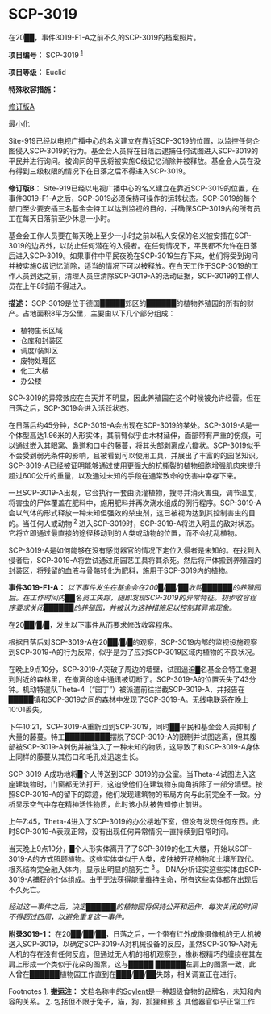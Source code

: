 # SCP-3019
                        




在20██，事件3019-F1-A之前不久的SCP-3019的档案照片。



**项目编号：** SCP-3019<sup class='footnoteref'>
 <a shape='rect' class='footnoteref' id='footnoteref-1' href='javascript:;' onclick='WIKIDOT.page.utils.scrollToReference(&apos;footnote-1&apos;)'>1</a>
</sup>

**项目等级：** Euclid

**特殊收容措施：** 


<a shape='rect' class='collapsible-block-link' href='javascript:;'>&#20462;&#35746;&#29256;A</a>

<a shape='rect' class='collapsible-block-link' href='javascript:;'>&#26368;&#23567;&#21270;</a>

Site-919已经以电视广播中心的名义建立在靠近SCP-3019的位置，以监控任何企图侵入SCP-3019的行为。基金会人员将在日落后逮捕任何试图进入SCP-3019的平民并进行询问。被询问的平民将被实施C级记忆消除并被释放。基金会人员在没有得到三级权限的情况下在日落之后不得进入SCP-3019。





**修订版B：** 
Site-919已经以电视广播中心的名义建立在靠近SCP-3019的位置，在事件3019-F1-A之后，SCP-3019必须保持可操作的运转状态。SCP-3019的每个部门至少要安插三名基金会特工以达到监视的目的，并确保SCP-3019内的所有员工在每天日落前至少休息一小时。

基金会工作人员要在每天晚上至少一小时之前以私人安保的名义被安插在SCP-3019的边界外，以防止任何潜在的入侵者。在任何情况下，平民都不允许在日落后进入SCP-3019。如果事件中平民夜晚在SCP-3019生存下来，他们将受到询问并被实施C级记忆消除，适当的情况下可以被释放。在白天工作于SCP-3019的工作人员到达之前，清理人员应清除SCP-3019-A的活动证据，SCP-3019的工作人员在上午8时前不得进入。

**描述：** SCP-3019是位于德国█████郊区的██████的植物养殖园的所有的财产。占地面积8平方公里，主要由以下几个部分组成：

- 植物生长区域
- 仓库和封装区
- 调度/装卸区
- 废物处理区
- 化工大楼
- 办公楼

SCP-3019的异常效应在白天并不明显，因此养殖园在这个时候被允许经营。但在日落之后，SCP-3019会进入活跃状态。

在日落后约45分钟，SCP-3019-A会出现在SCP-3019的某处。SCP-3019-A是一个体型高达1.96米的人形实体，其前臂似乎由木材延伸，面部带有严重的伤痕，可以通过嵌入其眼窝、鼻道和口中的藤蔓，将其头部剥离成六瓣状。SCP-3019似乎不会受到弱光条件的影响，且被看到可以使用工具，并展出了丰富的的园艺知识。SCP-3019-A已经被证明能够通过使用更强大的抗撕裂的植物细胞增强肌肉来提升超过600公斤的重量，以及通过未知的手段在通常致命的伤害中幸存下来。

一旦SCP-3019-A出现，它会执行一套由浇灌植物，搜寻并消灭害虫，调节温度，将害虫的尸体覆盖在肥料中，施用肥料并再次浇水组成的例行程序。SCP-3019-A会以气体的形式释放一种未知但强效的杀虫剂，这已被视为达到其控制害虫的目的。当任何人或动物<sup class='footnoteref'>
 <a shape='rect' class='footnoteref' id='footnoteref-2' href='javascript:;' onclick='WIKIDOT.page.utils.scrollToReference(&apos;footnote-2&apos;)'>2</a>
</sup>进入SCP-3019时，SCP-3019-A将进入明显的敌对状态。它将立即通过最直接的途径移动到的人类或动物的位置，而不会扰乱植物。

SCP-3019-A是如何能够在没有感觉器官的情况下定位入侵者是未知的。在找到入侵者后，SCP-3019-A将尝试通过用园艺工具将其杀死。然后将尸体搬到养殖园的封装区，将残留的血液与骨骼转化为肥料，施用于SCP-3019内的植物。

**事件3019-F1-A：** 
*以下事件发生在基金会在200█/██/██收购██████的养殖园后。在工作时间内██名员工失踪，随即发现SCP-3019的异常特征。初步收容程序要求关闭██████的养殖园，并被认为这种措施足以控制其异常现象。* 

在20██/█/█，发生以下事件从而要求修改收容程序。

根据日落后对SCP-3019-A在20██/█/█的观察，SCP-3019内部的监视设施观察到SCP-3019-A的行为反常，似乎是为了应对SCP-3019区域内植物的不良状况。

在晚上9点10分，SCP-3019-A突破了周边的墙壁，试图逼迫█名基金会特工撤退到附近的森林里，在撤离的途中通讯被切断了。SCP-3019-A的位置丢失了43分钟。机动特遣队Theta-4（“园丁”）被派遣前往拦截SCP-3019-A，并报告在█████镇和SCP-3019之间的森林中发现了SCP-3019-A。无线电联系在晚上10:01丢失。

下午10:21，SCP-3019-A重新回到SCP-3019，同时██平民和基金会人员抑制了大量的藤蔓。特工█████████摆脱了SCP-3019-A的限制并试图逃离，但其腹部被SCP-3019-A刺伤并被注入了一种未知的物质，这导致了和SCP-3019-A身体上同样的藤蔓从其伤口和毛孔处迅速生长。

SCP-3019-A成功地将█个人传送到SCP-3019的办公室。当Theta-4试图进入这座建筑物时，门窗都无法打开，这迫使他们在建筑物东南角拆除了一部分墙壁。按照SCP-3019-A的留下的踪迹，他们发现建筑物的布局方向与此前完全不一致。分析显示空气中存在精神活性物质，此时该小队被告知停止前进。

上午7:45，Theta-4进入了SCP-3019的办公楼地下室，但没有发现任何东西。此时SCP-3019-A表现正常，没有出现任何异常情况一直持续到日常时间。

当天晚上9点10分，█个人形实体离开了了SCP-3019的化工大楼，开始以SCP-3019-A的方式照顾植物。这些实体类似于人类，皮肤被开花植物和土壤所取代。根系结构完全融入体内，显示出明显的脑死亡<sup class='footnoteref'>
 <a shape='rect' class='footnoteref' id='footnoteref-3' href='javascript:;' onclick='WIKIDOT.page.utils.scrollToReference(&apos;footnote-3&apos;)'>3</a>
</sup>。 DNA分析证实这些实体由SCP-3019-A捕获的个体组成。由于无法获得能量维持生命，所有这些实体都在出现后不久死亡。

*经过这一事件之后，决定██████的植物园将保持公开和运作，每次关闭的时间不得超过四周，以避免重复这一事件。* 

**附录3019-1：** 在20██/██/██，日落之后，一个带有红外成像摄像机的无人机被送入SCP-3019，以确定SCP-3019-A对机械设备的反应，虽然SCP-3019-A对无人机的存在没有任何反应，但通过无人机的相机观察到，橡树根精巧的缠绕在其左肩上形成一个类似于花朵的图案，这与█████ ██████左肩上的图案一致，此人曾在██████植物园工作直到在███/██/██失踪，相关调查正在进行。



Footnotes
<a shape='rect' href='javascript:;' onclick='WIKIDOT.page.utils.scrollToReference(&apos;footnoteref-1&apos;)'>1</a>. **搬运注：** 文档名称中的[Soylent](http://baike.baidu.com/item/Soylent)是一种超级食物的品牌名，未知和内容的关系。
<a shape='rect' href='javascript:;' onclick='WIKIDOT.page.utils.scrollToReference(&apos;footnoteref-2&apos;)'>2</a>. 包括但不限于兔子，猫，狗，狐狸和熊
<a shape='rect' href='javascript:;' onclick='WIKIDOT.page.utils.scrollToReference(&apos;footnoteref-3&apos;)'>3</a>. 其他器官似乎正常工作


                    